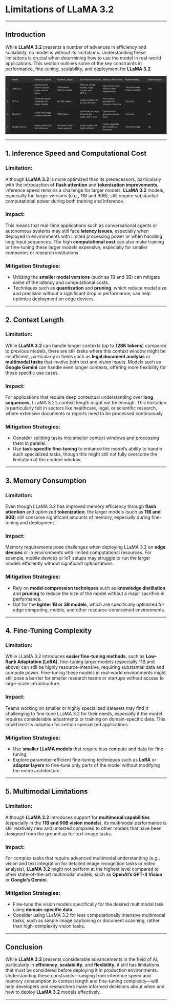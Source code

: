 # Limitations of LLaMA 3.2

---

## Introduction

While **LLaMA 3.2** presents a number of advances in efficiency and scalability, no model is without its limitations. Understanding these limitations is crucial when determining how to use the model in real-world applications. This section outlines some of the key constraints in performance, fine-tuning, scalability, and deployment for **LLaMA 3.2**.

![Limitations of Llama](images/image-5.png)

---

## 1. Inference Speed and Computational Cost

### Limitation:
Although **LLaMA 3.2** is more optimized than its predecessors, particularly with the introduction of **flash attention** and **tokenization improvements**, inference speed remains a challenge for larger models. **LLaMA 3.2** models, especially the larger versions (e.g., 11B and 90B), still require substantial computational power during both training and inference.

### Impact:
This means that real-time applications such as conversational agents or autonomous systems may still face **latency issues**, especially when deployed in environments with limited processing power or when handling long input sequences. The high **computational cost** can also make training or fine-tuning these larger models expensive, especially for smaller companies or research institutions.

### Mitigation Strategies:
- Utilizing the **smaller model versions** (such as 1B and 3B) can mitigate some of the latency and computational costs.
- Techniques such as **quantization** and **pruning**, which reduce model size and precision without a significant drop in performance, can help optimize deployment on edge devices.

---

## 2. Context Length

### Limitation:
While **LLaMA 3.2** can handle longer contexts (up to **128K tokens**) compared to previous models, there are still tasks where this context window might be insufficient, particularly in fields such as **legal document analysis** or **multimodal tasks** that involve both text and vision inputs. Models such as **Google Gemini** can handle even longer contexts, offering more flexibility for those specific use cases.

### Impact:
For applications that require deep contextual understanding over **long sequences**, LLaMA 3.2’s context length might not be enough. This limitation is particularly felt in sectors like healthcare, legal, or scientific research, where extensive documents or reports need to be processed continuously.

### Mitigation Strategies:
- Consider splitting tasks into smaller context windows and processing them in parallel.
- Use **task-specific fine-tuning** to enhance the model’s ability to handle such specialized tasks, though this might still not fully overcome the limitation of the context window.

---

## 3. Memory Consumption

### Limitation:
Even though LLaMA 3.2 has improved memory efficiency through **flash attention** and optimized **tokenization**, the larger models (such as **11B and 90B**) still consume significant amounts of memory, especially during fine-tuning and deployment.

### Impact:
Memory requirements pose challenges when deploying LLaMA 3.2 on **edge devices** or in environments with limited computational resources. For example, mobile devices or IoT setups may struggle to run the larger models efficiently without significant optimizations.

### Mitigation Strategies:
- Rely on **model compression techniques** such as **knowledge distillation** and **pruning** to reduce the size of the model without a major sacrifice in performance.
- Opt for the **lighter 1B or 3B models**, which are specifically optimized for edge computing, mobile, and other resource-constrained environments.

---

## 4. Fine-Tuning Complexity

### Limitation:
While LLaMA 3.2 introduces **easier fine-tuning methods**, such as **Low-Rank Adaptation (LoRA)**, fine-tuning larger models (especially 11B and above) can still be highly resource-intensive, requiring substantial data and compute power. Fine-tuning these models in real-world environments might still pose a barrier for smaller research teams or startups without access to large-scale infrastructure.

### Impact:
Teams working on smaller or highly specialized datasets may find it challenging to fine-tune LLaMA 3.2 for their needs, especially if the model requires considerable adjustments or training on domain-specific data. This could limit its adoption for certain specialized applications.

### Mitigation Strategies:
- Use **smaller LLaMA models** that require less compute and data for fine-tuning.
- Explore parameter-efficient fine-tuning techniques such as **LoRA** or **adapter layers** to fine-tune only parts of the model without modifying the entire architecture.

---

## 5. Multimodal Limitations

### Limitation:
Although **LLaMA 3.2** introduces support for **multimodal capabilities** (especially in the **11B and 90B vision models**), its multimodal performance is still relatively new and untested compared to other models that have been designed from the ground up for text-image tasks.

### Impact:
For complex tasks that require advanced multimodal understanding (e.g., vision and text integration for detailed image recognition tasks or video analysis), **LLaMA 3.2** might not perform at the highest level compared to other state-of-the-art multimodal models, such as **OpenAI’s GPT-4 Vision** or **Google’s Gemini**.

### Mitigation Strategies:
- Fine-tune the vision models specifically for the desired multimodal task using **domain-specific data**.
- Consider using LLaMA 3.2 for less computationally intensive multimodal tasks, such as simple image captioning or document scanning, rather than high-complexity vision tasks.

---

## Conclusion

While **LLaMA 3.2** presents considerable advancements in the field of AI, particularly in **efficiency**, **scalability**, and **flexibility**, it still has limitations that must be considered before deploying it in production environments. Understanding these constraints—ranging from inference speed and memory consumption to context length and fine-tuning complexity—will help developers and researchers make informed decisions about when and how to deploy **LLaMA 3.2** models effectively.

---